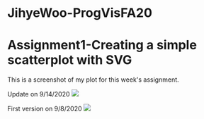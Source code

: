 # JihyeWoo-ProgVisFA20

# Assignment1-Creating a simple scatterplot with SVG

  This is a screenshot of my plot for this week's assignment.<br>
  
  Update on 9/14/2020
  <img src="https://github.com/jwoo24/JihyeWoo-ProgVisFA20/blob/master/Assignment1/assingment1_screenshot_REVISE.png?raw=true">
  
  First version on 9/8/2020
  <img src="https://github.com/jwoo24/JihyeWoo-ProgVisFA20/blob/master/Assignment1/assignment1_screenshot.png?raw=true">
  
  
